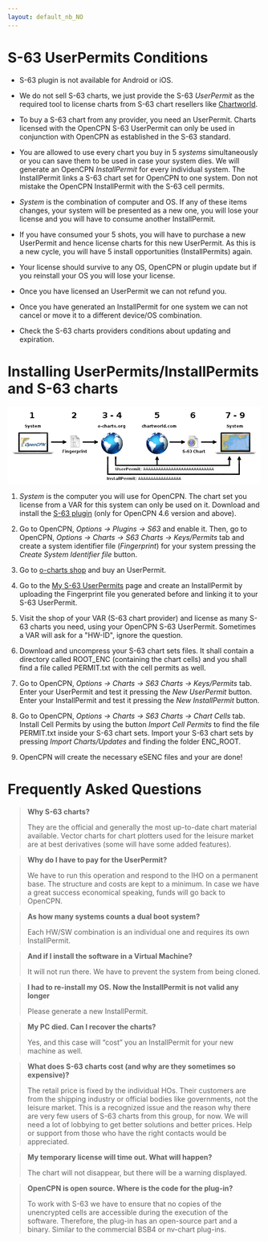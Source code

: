 ```yaml
---
layout: default_nb_NO
---
```


# S-63 UserPermits Conditions

- S-63 plugin is not available for Android or iOS.

- We do not sell S-63 charts, we just provide the S-63 *UserPermit* as the required tool to license charts from S-63 chart resellers like [Chartworld](https://www.chartworld.com/shop/off_enc).

- To buy a S-63 chart from any provider, you need an UserPermit. Charts licensed with the OpenCPN S-63 UserPermit can only be used in conjunction with OpenCPN as established in the S-63 standard.

- You are allowed to use every chart you buy in 5 *systems* simultaneously or you can save them to be used in case your system dies. We will generate an OpenCPN *InstallPermit* for every individual system. The InstallPermit links a S-63 chart set for OpenCPN to one system. Don not mistake the OpenCPN InstallPermit with the S-63 cell permits.

- *System* is the combination of computer and OS. If any of these items changes, your system will be presented as a new one, you will lose your license and you will have to consume another InstallPermit.

- If you have consumed your 5 shots, you will have to purchase a new UserPermit and hence license charts for this new UserPermit. As this is a new cycle, you will have 5 install opportunities (InstallPermits) again.

- Your license should survive to any OS, OpenCPN or plugin update but if you reinstall your OS you will lose your license.

- Once you have licensed an UserPermit we can not refund you.

- Once you have generated an InstallPermit for one system we can not cancel or move it to a different device/OS combination.

- Check the S-63 charts providers conditions about updating and expiration.

# Installing UserPermits/InstallPermits and S-63 charts

![steps](./assets/images/s63.png)

 1. *System* is the computer you will use for OpenCPN. The chart set you license from a VAR for this system can only be used on it. Download and install the [S-63 plugin](https://opencpn.org/OpenCPN/plugins/s63.html) (only for OpenCPN 4.6 version and above).

2. Go to OpenCPN, *Options → Plugins → S63* and enable it. Then, go to OpenCPN, *Options → Charts → S63 Charts → Keys/Permits* tab and create a system identifier file (*Fingerprint*) for your system pressing the *Create System Identifier file* button.

3. Go to [o-charts shop](https://o-charts.org/shop) and buy an UserPermit.

4. Go to the [My S-63 UserPermits](https://o-charts.org/shop/index.php?fc=module&module=ocpermits&controller=ocpermits) page and create an InstallPermit by uploading the Fingerprint file you generated before and linking it to your S-63 UserPermit.

5. Visit the shop of your VAR (S-63 chart provider) and license as many S-63 charts you need, using your OpenCPN S-63 UserPermit. Sometimes a VAR will ask for a "HW-ID", ignore the question. 

6. Download and uncompress your S-63 chart sets files. It shall contain a directory called ROOT_ENC (containing the chart cells) and you shall find a file called PERMIT.txt with the cell permits as well.

7. Go to OpenCPN, *Options → Charts → S63 Charts → Keys/Permits* tab. Enter your UserPermit and test it pressing the *New UserPermit* button. Enter your InstallPermit and test it pressing the *New InstallPermit* button.

8. Go to OpenCPN, *Options → Charts → S63 Charts → Chart Cells* tab. Install Cell Permits by using the button *Import Cell Permits* to find the file PERMIT.txt inside your S-63 chart sets. Import your S-63 chart sets by pressing *Import Charts/Updates* and finding the folder ENC_ROOT.

9. OpenCPN will create the necessary eSENC files and your are done!

# Frequently Asked Questions

> **Why S-63 charts?**
>
> They are the official and generally the most up-to-date chart material available. Vector charts for chart plotters used for the leisure market are at best derivatives (some will have some added features).
 
> **Why do I have to pay for the UserPermit?**
>
> We have to run this operation and respond to the IHO on a permanent base. The structure and costs are kept to a minimum. In case we have a great success economical speaking, funds will go back to OpenCPN.

> **As how many systems counts a dual boot system?**
>
> Each HW/SW combination is an individual one and requires its own InstallPermit.

> **And if I install the software in a Virtual Machine?**
>
> It will not run there. We have to prevent the system from being cloned.

> **I had to re-install my OS. Now the InstallPermit is not valid any longer**
>
> Please generate a new InstallPermit.

> **My PC died. Can I recover the charts?**
>
> Yes, and this case will “cost” you an InstallPermit for your new machine as well.

> **What does S-63 charts cost (and why are they sometimes so expensive)?**
>
> The retail price is fixed by the individual HOs. Their customers are from the shipping industry or official bodies like governments, not the leisure market. This is a recognized issue and the reason why there are very few users of S-63 charts from this group, for now. We will need a lot of lobbying to get better solutions and better prices. Help or support from those who have the right contacts would be appreciated.

> **My temporary license will time out. What will happen?**
>
> The chart will not disappear, but there will be a warning displayed.

> **OpenCPN is open source. Where is the code for the plug-in?**
>
> To work with S-63 we have to ensure that no copies of the unencrypted cells are accessible during the execution of the software. Therefore, the plug-in has an open-source part and a binary. Similar to the commercial BSB4 or nv-chart plug-ins. 
